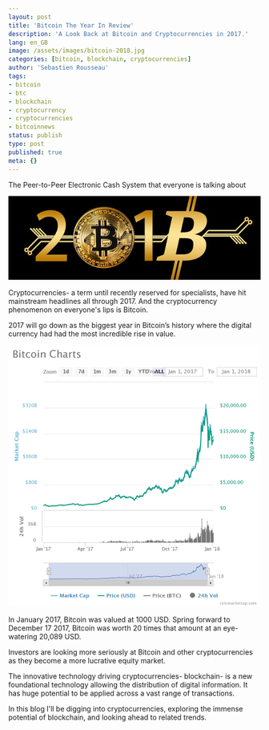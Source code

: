 ```yaml
---
layout: post
title: 'Bitcoin The Year In Review'
description: 'A Look Back at Bitcoin and Cryptocurrencies in 2017.'
lang: en_GB
image: /assets/images/bitcoin-2018.jpg
categories: [bitcoin, blockchain, cryptocurrencies]
author: 'Sebastien Rousseau'
tags:
- bitcoin
- btc
- blockchain
- cryptocurrency
- cryptocurrencies
- bitcoinnews
status: publish
type: post
published: true
meta: {}
---
```

The Peer-to-Peer Electronic Cash System that everyone is talking about<!--more-->

<img src="/assets/images/bitcoin-2018.jpg" alt="Bitcoin Banner" />

Cryptocurrencies- a term until recently reserved for specialists, have hit mainstream headlines all through 2017. And the cryptocurrency phenomenon on everyone's lips is Bitcoin.

2017 will go down as the biggest year in Bitcoin’s history where the digital currency had had the most incredible rise in value.

<img src="/assets/images/chart.jpeg" alt="Bitcoin (BTC) chart in 2017" />

In January 2017, Bitcoin was valued at 1000 USD. Spring forward to December 17 2017, Bitcoin was worth 20 times that amount at an eye-watering 20,089 USD.

Investors are looking more seriously at Bitcoin and other cryptocurrencies as they become a more lucrative equity market.

The innovative technology driving cryptocurrencies- blockchain- is a new foundational technology allowing the distribution of digital information. It has huge potential to be applied across a vast range of transactions.

In this blog I'll be digging into cryptocurrencies, exploring the immense potential of blockchain, and looking ahead to related trends.

